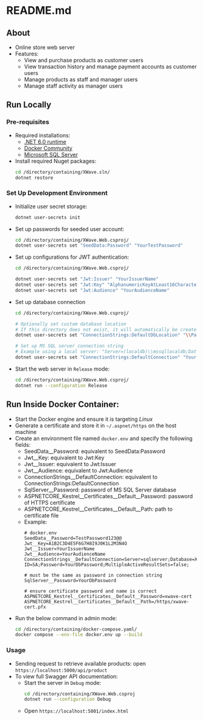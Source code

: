 # README.md

## About
- Online store web server
- Features:
    - View and purchase products as customer users
    - View transaction history and manage payment accounts as customer users
    - Manage products as staff and manager users
    - Manage staff activity as manager users

##  Run Locally
### Pre-requisites
- Required installations:
    - [.NET 6.0 runtime](https://dotnet.microsoft.com/en-us/download/dotnet/6.0)
    - [Docker Community](https://www.docker.com/get-started/)
    - [Microsoft SQL Server](https://www.microsoft.com/en-au/sql-server/sql-server-downloads)
- Install required Nuget packages:
    ``` bash
    cd /directory/containing/XWave.sln/
    dotnet restore
    ```

### Set Up Development Environment
- Initialize user secret storage:
    ```bash
    dotnet user-secrets init
    ```
- Set up passwords for seeded user account:
    ```bash
    cd /directory/containing/XWave.Web.csproj/
    dotnet user-secrets set "SeedData:Password" "YourTestPassword"
    ```
- Set up configurations for JWT authentication:
    ``` bash
    cd /directory/containing/XWave.Web.csproj/

    dotnet user-secrets set "Jwt:Issuer" "YourIssuerName"
    dotnet user-secrets set "Jwt:Key" "AlphanumericKeyAtLeast16CharactersInLength"
    dotnet user-secrets set "Jwt:Audience" "YourAudienceName"
    ```
- Set up database connection
    ``` bash
    cd /directory/containing/XWave.Web.csproj/

    # Optionally set custom database location
    # If this directory does not exist, it will automatically be created
    dotnet user-secrets set "ConnectionStrings:DefaultDbLocation" "\\Path\\To\\Database\\Directory\\DatabaseName.mdf"

    # Set up MS SQL server connection string
    # Example using a local server: "Server=(localdb)\\mssqllocaldb;Database=XWave;Trusted_Connection=True;MultipleActiveResultSets=false;
    dotnet user-secrets set "ConnectionStrings:DefaultConnection" "Your;Database;Connection;String;"
    ```
- Start the web server in `Release` mode:
    ```bash
    cd /directory/containing/XWave.Web.csproj/
    dotnet run --configuration Release
    ```

## Run Inside Docker Container:
- Start the Docker engine and ensure it is targeting *Linux*
- Generate a certificate and store it in `~/.aspnet/https` on the host machine
- Create an environment file named `docker.env` and specify the following fields:
    - SeedData__Password: equivalent to SeedData:Password
    - Jwt__Key: equivalent to Jwt:Key
    - Jwt__Issuer: equivalent to Jwt:Issuer
    - Jwt__Audience: equivalent to Jwt:Audience
    - ConnectionStrings__DefaultConnection: equivalent to ConnectionStrings:DefaultConnection
    - SqlServer__Password: password of MS SQL Server database
    - ASPNETCORE_Kestrel__Certificates__Default__Password: password of HTTPS certificate
    - ASPNETCORE_Kestrel__Certificates__Default__Path: path to certificate file
    - Example:
        ```env
        # docker.env
        SeedData__Password=TestPassword123@@
        Jwt__Key=A1B2C3D4E5F6G7H8I9J0K1L2M3N4O
        Jwt__Issuer=YourIssuerName
        Jwt__Audience=YourAudienceName
        ConnectionStrings__DefaultConnection=Server=sqlserver;Database=XWave;User ID=SA;Password=YourDbPassword;MultipleActiveResultSets=false;

        # must be the same as password in connection string
        SqlServer__Password=YourDbPassword

        # ensure certificate password and name is correct
        ASPNETCORE_Kestrel__Certificates__Default__Password=xwave-cert
        ASPNETCORE_Kestrel__Certificates__Default__Path=/https/xwave-cert.pfx
        ```
- Run the below command in admin mode:
    ```bash
    cd /directory/containing/docker-compose.yaml/
    docker compose --env-file docker.env up --build
    ```

### Usage
- Sending request to retrieve available products: open `https://localhost:5000/api/product`
- To view full Swagger API documentation:
    - Start the server in `Debug` mode:
        ```bash
        cd /directory/containing/XWave.Web.csproj
        dotnet run --configuration Debug
        ```
    - Open `https://localhost:5001/index.html`
